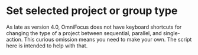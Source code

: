 # Set selected project or group type

As late as version 4.0, OmniFocus does not have keyboard shortcuts for changing the type of a project between sequential, parallel, and single-action. This curious omission means you need to make your own. The script here is intended to help with that.
